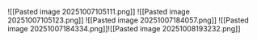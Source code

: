 ![[Pasted image 20251007105111.png]]
![[Pasted image 20251007105123.png]]
![[Pasted image 20251007184057.png]]
![[Pasted image 20251007184334.png]]![[Pasted image 20251008193232.png]]